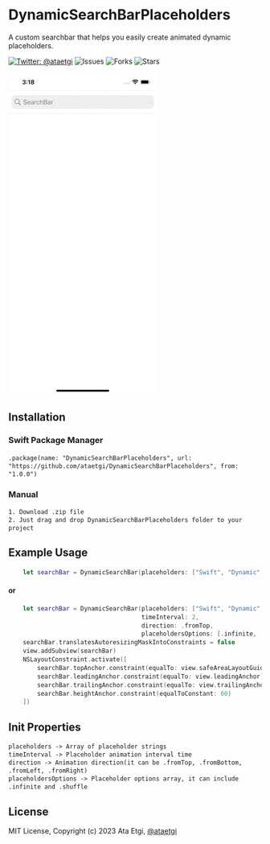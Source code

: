 # DynamicSearchBarPlaceholders

A custom searchbar that helps you easily create animated dynamic placeholders.

[![Twitter: @ataetgi](https://img.shields.io/badge/contact-%40ataetgi-blue.svg)](https://twitter.com/ataetgi)
![Issues](https://img.shields.io/github/issues/ataetgi/DynamicSearchBarPlaceholders) ![Forks](https://img.shields.io/github/forks/ataetgi/DynamicSearchBarPlaceholders) ![Stars](https://img.shields.io/github/stars/ataetgi/DynamicSearchBarPlaceholders)

![Screenshot](https://github.com/ataetgi/DynamicSearchBarPlaceholders/blob/main/example.gif)

## Installation

### Swift Package Manager

```
.package(name: "DynamicSearchBarPlaceholders", url: "https://github.com/ataetgi/DynamicSearchBarPlaceholders", from: "1.0.0")
```

### Manual

```
1. Download .zip file
2. Just drag and drop DynamicSearchBarPlaceholders folder to your project
```

## Example Usage

```swift
    let searchBar = DynamicSearchBar(placeholders: ["Swift", "Dynamic", "SearchBar", "Placeholders"])
```

#### or

```swift
    let searchBar = DynamicSearchBar(placeholders: ["Swift", "Dynamic", "SearchBar", "Placeholders"],
                                     timeInterval: 2,
                                     direction: .fromTop,
                                     placeholdersOptions: [.infinite, .shuffle])
    searchBar.translatesAutoresizingMaskIntoConstraints = false
    view.addSubview(searchBar)
    NSLayoutConstraint.activate([
        searchBar.topAnchor.constraint(equalTo: view.safeAreaLayoutGuide.topAnchor),
        searchBar.leadingAnchor.constraint(equalTo: view.leadingAnchor),
        searchBar.trailingAnchor.constraint(equalTo: view.trailingAnchor),
        searchBar.heightAnchor.constraint(equalToConstant: 60)
    ])
```

## Init Properties
```
placeholders -> Array of placeholder strings
timeInterval -> Placeholder animation interval time 
direction -> Animation direction(it can be .fromTop, .fromBottom, .fromLeft, .fromRight)
placeholdersOptions -> Placeholder options array, it can include .infinite and .shuffle
```

## License

MIT License, Copyright (c) 2023 Ata Etgi, [@ataetgi](https://twitter.com/ataetgi)

